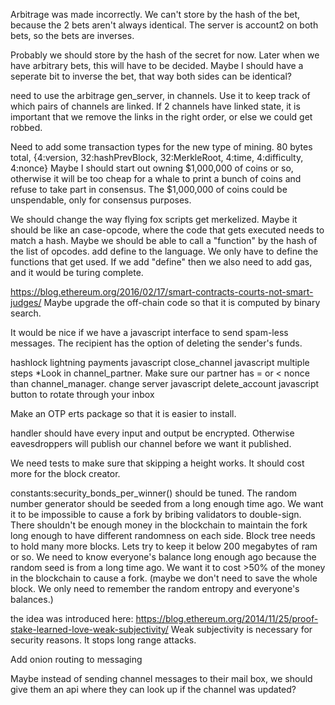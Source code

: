 Arbitrage was made incorrectly. We can't store by the hash of the bet, because the 2 bets aren't always identical.
The server is account2 on both bets, so the bets are inverses.

Probably we should store by the hash of the secret for now.
Later when we have arbitrary bets, this will have to be decided. Maybe I should have a seperate bit to inverse the bet, that way both sides can be identical?

need to use the arbitrage gen_server, in channels.
Use it to keep track of which pairs of channels are linked.
If 2 channels have linked state, it is important that we remove the links in the right order, or else we could get robbed.

Need to add some transaction types for the new type of mining.
80 bytes total, {4:version, 32:hashPrevBlock, 32:MerkleRoot, 4:time, 4:difficulty, 4:nonce}
Maybe I should start out owning $1,000,000 of coins or so, otherwise it will be too cheap for a whale to print a bunch of coins and refuse to take part in consensus. The $1,000,000 of coins could be unspendable, only for consensus purposes.

We should change the way flying fox scripts get merkelized. Maybe it should be like an case-opcode, where the code that gets executed needs to match a hash.
Maybe we should be able to call a "function" by the hash of the list of opcodes. add define to the language. We only have to define the functions that get used. If we add "define" then we also need to add gas, and it would be turing complete.


https://blog.ethereum.org/2016/02/17/smart-contracts-courts-not-smart-judges/
Maybe upgrade the off-chain code so that it is computed by binary search.

It would be nice if we have a javascript interface to send spam-less messages. The recipient has the option of deleting the sender's funds.

hashlock lightning payments javascript
close_channel javascript multiple steps
*Look in channel_partner. Make sure our partner has = or < nonce than channel_manager.
change server javascript
delete_account javascript
button to rotate through your inbox

Make an OTP erts package so that it is easier to install.

handler should have every input and output be encrypted. Otherwise eavesdroppers will publish our channel before we want it published.

We need tests to make sure that skipping a height works. It should cost more for the block creator.

constants:security_bonds_per_winner() should be tuned. The random number generator should be seeded from a long enough time ago.
We want it to be impossible to cause a fork by bribing validators to double-sign. There shouldn't be enough money in the blockchain to maintain the fork long enough to have different randomness on each side.
Block tree needs to hold many more blocks. Lets try to keep it below 200 megabytes of ram or so. We need to know everyone's balance long enough ago because the random seed is from a long time ago. We want it to cost >50% of the money in the blockchain to cause a fork. (maybe we don't need to save the whole block. We only need to remember the random entropy and everyone's balances.)


the idea was introduced here: https://blog.ethereum.org/2014/11/25/proof-stake-learned-love-weak-subjectivity/
Weak subjectivity is necessary for security reasons. It stops long range attacks.

Add onion routing to messaging

Maybe instead of sending channel messages to their mail box, we should give them an api where they can look up if the channel was updated?

